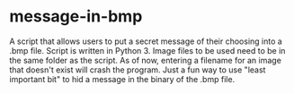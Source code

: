 # message-in-bmp
A script that allows users to put a secret message of their choosing into a .bmp file.
Script is written in Python 3. Image files to be used need to be in the same folder as the script. As of now, entering a filename for an image that doesn't exist will crash the program. Just a fun way to use "least important bit" to hid a message in the binary of the .bmp file.
